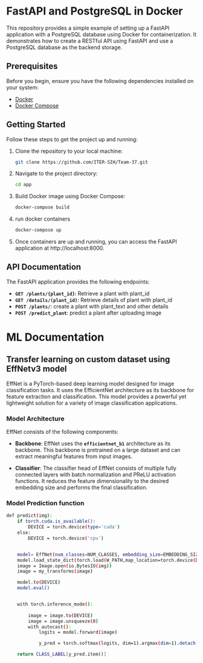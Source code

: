 # FastAPI and PostgreSQL in Docker

This repository provides a simple example of setting up a FastAPI application with a PostgreSQL database using Docker for containerization. It demonstrates how to create a RESTful API using FastAPI and use a PostgreSQL database as the backend storage.

## Prerequisites

Before you begin, ensure you have the following dependencies installed on your system:

- [Docker](https://www.docker.com/)
- [Docker Compose](https://docs.docker.com/compose/)

## Getting Started

Follow these steps to get the project up and running:
1. Clone the repository to your local machine:

    ```bash
    git clone https://github.com/ITER-SIH/Team-37.git
    ```
2. Navigate to the project directory:

    ```bash
    cd app
    ```
3. Build Docker image using Docker Compose:
    ```bash
    docker-compose build
    ```
4. run docker containers
    ```bash
    docker-compose up
    ```
5. Once containers are up and running, you can access the FastAPI application at http://localhost:8000.

## API Documentation
The FastAPI application provides the following endpoints:

- **`GET /plants/{plant_id}`**: Retrieve a plant with plant_id
- **`GET /details/(plant_id)`**: Retrieve details of plant with plant_id
- **`POST /plants/`**: create a plant with plant_text and other details
- **`POST /predict_plant`**: predict a plant after uploading image


# ML Documentation

## Transfer learning on custom dataset using EffNetv3 model
EffNet is a PyTorch-based deep learning model designed for image classification tasks. It uses the EfficientNet architecture as its backbone for feature extraction and classification. This model provides a powerful yet lightweight solution for a variety of image classification applications.

### Model Architecture
EffNet consists of the following components:

- **Backbone**:  EffNet uses the **`efficientnet_b1`** architecture as its backbone. This backbone is pretrained on a large dataset and can extract meaningful features from input images.

- **Classifier**: The classifier head of EffNet consists of multiple fully connected layers with batch normalization and PReLU activation functions. It reduces the feature dimensionality to the desired embedding size and performs the final classification.

### Model Prediction function

```bash
def predict(img):
    if torch.cuda.is_available():
        DEVICE = torch.device(type='cuda')
    else:
        DEVICE = torch.device('cpu')


    model= EffNet(num_classes=NUM_CLASSES, embedding_size=EMBEDDING_SIZE)
    model.load_state_dict(torch.load(W_PATH,map_location=torch.device(DEVICE)))
    image = Image.open(io.BytesIO(img))
    image = my_transforms(image)

    model.to(DEVICE)
    model.eval()


    with torch.inference_mode():
        
        image = image.to(DEVICE)
        image = image.unsqueeze(0)
        with autocast():
            logits = model.forward(image)

            y_pred = torch.softmax(logits, dim=1).argmax(dim=1).detach().cpu()

    return CLASS_LABEL[y_pred.item()]
```

